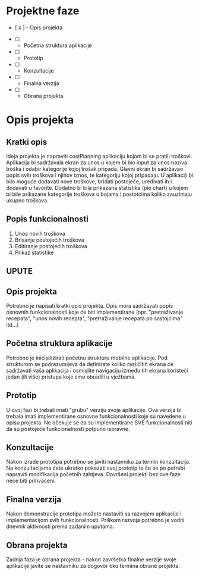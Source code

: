 # Projektne faze
- [ x ] - Opis projekta
- [ ] - Početna struktura aplikacije
- [ ] - Prototip
- [ ] - Konzultacije
- [ ] - Finalna verzija
- [ ] - Obrana projekta

# Opis projekta
## Kratki opis
Ideja projekta je napraviti costPlanning aplikaciju kojom bi se pratili troškovi. Aplikacija bi sadržavala ekran za unos u kojem bi bio input za unos naziva troška i odabir kategorije kojoj trošak pripada. Glavni ekran bi sadržavao popis svih troškova i njihov iznos, te kategoriju kojoj pripadaju. U aplikaciji bi bilo moguće dodavati nove troškove, bridati postojeće, uređivati ih i dodavati u favorite. Dodatno bi bila prikazana statistika (pie chart) u kojem bi bile prikazane kategorije troškova u bojama i postotcima koliko zauzimaju ukupno troškova. 

## Popis funkcionalnosti
1. Unos novih troškova
2. Brisanje postojećih troškova
3. Editiranje postojećih troškova
4. Prikaz statistike 


## UPUTE
## Opis projekta
Potrebno je napisati kratki opis projekta.
Opis mora sadržavati popis osnovnih funkcionalnosti koje će biti implementirane (npr. "pretraživanje recepata", "unos novih recepta", "pretraživanje recepata po sastojcima" itd...)

## Početna struktura aplikacije
Potrebno je inicijalizirati početnu strukturu mobilne aplikacije.
Pod strukturom se podrazumijeva da definirate koliko različitih ekrana će sadržavati vaša aplikacija i osmislite navigaciju između tih ekrana koristeći jedan (ili više) pristupa koje smo obradili u vježbama.

## Prototip
U ovoj fazi bi trebali imati "grubu" verziju svoje aplikacije. Ova verzija bi trebala imati implementirane osnovne funkcionalnosti koje su navedene u opisu projekta. Ne očekuje se da su implementirane SVE funkcionalnosti niti da su postojeće funkcionalnosti potpuno ispravne.

## Konzultacije
Nakon izrade prototipa potrebno se javiti nastavniku za termin konzultacija. Na konzultacijama ćete ukratko pokazati svoj prototip te će se po potrebi napraviti modifikacija početnih zahtjeva. Dovršeni projekti bez ove faze neće biti prihvaćeni.

## Finalna verzija
Nakon demonstracije prototipa možete nastaviti sa razvojem aplikacije i implementacijom svih funkcionalnosti. Prilikom razvoja potrebno je voditi dnevnik aktivnosti prema zadanim uputama.

## Obrana projekta
Zadnja faza je obrana projekta - nakon završetka finalne verzije svoje aplikacije javite se nastavniku za dogovor oko termina obrane projekta.
